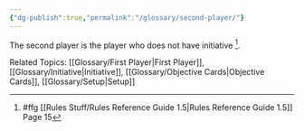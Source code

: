 ```yaml
---
{"dg-publish":true,"permalink":"/glossary/second-player/"}
---
```


The second player is the player who does not have initiative [^1].

Related Topics: [[Glossary/First Player\|First Player]], [[Glossary/Initiative\|Initiative]], [[Glossary/Objective Cards\|Objective Cards]], [[Glossary/Setup\|Setup]]

[^1]: #ffg [[Rules Stuff/Rules Reference Guide 1.5\|Rules Reference Guide 1.5]] Page 15